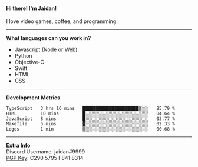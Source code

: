#### Hi there! I'm Jaidan!
I love video games, coffee, and programming.

---
**What languages can you work in?**<br>
- Javascript (Node or Web)
- Python
- Objective-C
- Swift
- HTML
- CSS

---
**Development Metrics**<br>
<!--START_SECTION:waka-->
```text
TypeScript   3 hrs 16 mins   █████████████████████▒░░░   85.79 % 
HTML         10 mins         █░░░░░░░░░░░░░░░░░░░░░░░░   04.64 % 
JavaScript   8 mins          █░░░░░░░░░░░░░░░░░░░░░░░░   03.77 % 
Makefile     5 mins          ▓░░░░░░░░░░░░░░░░░░░░░░░░   02.33 % 
Logos        1 min           ▒░░░░░░░░░░░░░░░░░░░░░░░░   00.68 % 
```
<!--END_SECTION:waka-->

---
**Extra Info**<br>
Discord Username: jaidan#9999  
[PGP Key](https://keybase.io/monotrix/pgp_keys.asc): C290 5795 F841 8314
